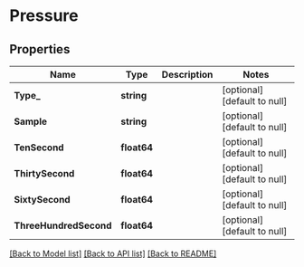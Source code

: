# Pressure

## Properties
Name | Type | Description | Notes
------------ | ------------- | ------------- | -------------
**Type_** | **string** |  | [optional] [default to null]
**Sample** | **string** |  | [optional] [default to null]
**TenSecond** | **float64** |  | [optional] [default to null]
**ThirtySecond** | **float64** |  | [optional] [default to null]
**SixtySecond** | **float64** |  | [optional] [default to null]
**ThreeHundredSecond** | **float64** |  | [optional] [default to null]

[[Back to Model list]](../README.md#documentation-for-models) [[Back to API list]](../README.md#documentation-for-api-endpoints) [[Back to README]](../README.md)

